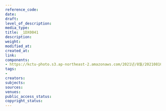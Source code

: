 ```yaml
---
reference_code: 
date: 
draft: 
level_of_description: 
media_type: 
title: _1DX0041
description: 
weight: 
modified_at: 
created_at: 
link: 
components:
- https://kctu-photo.s3.ap-northeast-2.amazonaws.com/2021년/8월/20210810_2021년+22기+민주노총+중앙통일선봉대+발대식/_1DX0041.jpg
tags:
- 
creators: 
subjects: 
sources: 
venues: 
public_access_status: 
copyright_status: 
---
```

